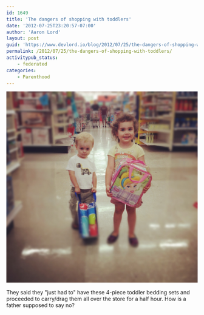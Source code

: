 ```yaml
---
id: 1649
title: 'The dangers of shopping with toddlers'
date: '2012-07-25T23:20:57-07:00'
author: 'Aaron Lord'
layout: post
guid: 'https://www.devlord.io/blog/2012/07/25/the-dangers-of-shopping-with-toddlers/'
permalink: /2012/07/25/the-dangers-of-shopping-with-toddlers/
activitypub_status:
    - federated
categories:
    - Parenthood
---
```


<a href="/assets/img/2012/07/20120726-001809.jpg"><img src="/assets/img/2012/07/20120726-001809.jpg" alt="20120726-001809.jpg" class="alignnone size-full" /></a>

They said they "just had to" have these 4-piece toddler bedding sets and proceeded to carry/drag them all over the store for a half hour. How is a father supposed to say no?